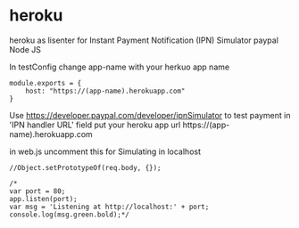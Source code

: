 # heroku
heroku as lisenter for Instant Payment Notification (IPN) Simulator paypal Node JS

In testConfig change app-name  with your herkuo app name
```
module.exports = {
	host: "https://(app-name).herokuapp.com"
}
```


Use https://developer.paypal.com/developer/ipnSimulator to test payment 
in 'IPN handler URL' field put your heroku app url https://(app-name).herokuapp.com

in web.js uncomment this for Simulating in localhost
```
//Object.setPrototypeOf(req.body, {});

/*
var port = 80;
app.listen(port);
var msg = 'Listening at http://localhost:' + port;
console.log(msg.green.bold);*/
```
